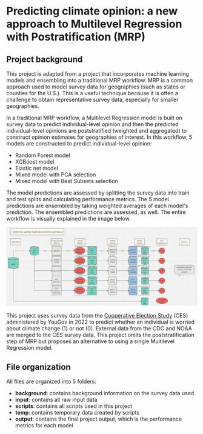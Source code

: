 # Predicting climate opinion: a new approach to Multilevel Regression with Postratification (MRP)

## Project background 
This project is adapted from a project that incorporates machine learning models and ensembling into a traditional MRP workflow. MRP is a common approach used to model survey data for geographies (such as states or counties for the U.S.). This is a useful technique because it is often a challenge to obtain representative survey data, especially for smaller geographies. 

In a traditional MRP workflow, a Multilevel Regression model is built on survey data to predict individual-level opinion and then the predicted individual-level opinions are poststratified (weighted and aggregated) to construct opinion estimates for geographies of interest. In this workflow, 5 models are constructed to predict individual-level opinion: 
- Random Forest model
- XGBoost model
- Elastic net model
- Mixed model with PCA selection
- Mixed model with Best Subsets selection
  
The model predictions are assessed by splitting the survey data into train and test splits and calculating performance metrics. The 5 model predictions are ensembled by taking weighted averages of each model's prediction. The ensembled predictions are assessed, as well. The entire workflow is visually explained in the image below. 

![Example Image](background/model_flowchart.png)

This project uses survey data from the [Cooperative Election Study](https://cces.gov.harvard.edu/) (CES) administered by YouGov in 2022 to predict whether an individual is worried about climate change (1) or not (0). External data from the CDC and NOAA are merged to the CES survey data. This project omits the poststratification step of MRP but proposes an alternative to using a single Multilevel Regression model. 

## File organization 
All files are organized into 5 folders: 
- **background**: contains background information on the survey data used 
- **input**: contains all raw input data 
- **scripts**: contains all scripts used in this project
- **temp**: contains temporary data created by scripts
- **output**: contains the final project output, which is the performance metrics for each model 

